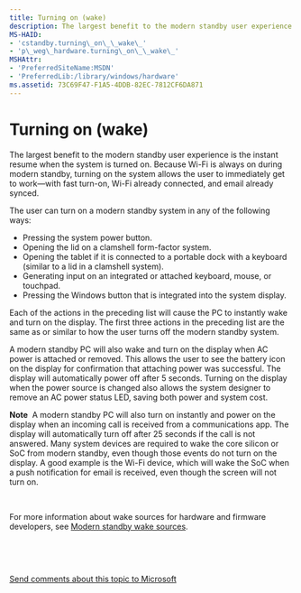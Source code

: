 ```yaml
---
title: Turning on (wake)
description: The largest benefit to the modern standby user experience is the instant resume when the system is turned on.
MS-HAID:
- 'cstandby.turning\_on\_\_wake\_'
- 'p\_weg\_hardware.turning\_on\_\_wake\_'
MSHAttr:
- 'PreferredSiteName:MSDN'
- 'PreferredLib:/library/windows/hardware'
ms.assetid: 73C69F47-F1A5-4DDB-82EC-7812CF6DA871
---
```


# Turning on (wake)


The largest benefit to the modern standby user experience is the instant resume when the system is turned on. Because Wi-Fi is always on during modern standby, turning on the system allows the user to immediately get to work—with fast turn-on, Wi-Fi already connected, and email already synced.

The user can turn on a modern standby system in any of the following ways:

-   Pressing the system power button.
-   Opening the lid on a clamshell form-factor system.
-   Opening the tablet if it is connected to a portable dock with a keyboard (similar to a lid in a clamshell system).
-   Generating input on an integrated or attached keyboard, mouse, or touchpad.
-   Pressing the Windows button that is integrated into the system display.

Each of the actions in the preceding list will cause the PC to instantly wake and turn on the display. The first three actions in the preceding list are the same as or similar to how the user turns off the modern standby system.

A modern standby PC will also wake and turn on the display when AC power is attached or removed. This allows the user to see the battery icon on the display for confirmation that attaching power was successful. The display will automatically power off after 5 seconds. Turning on the display when the power source is changed also allows the system designer to remove an AC power status LED, saving both power and system cost.

**Note**  A modern standby PC will also turn on instantly and power on the display when an incoming call is received from a communications app. The display will automatically turn off after 25 seconds if the call is not answered. Many system devices are required to wake the core silicon or SoC from modern standby, even though those events do not turn on the display. A good example is the Wi-Fi device, which will wake the SoC when a push notification for email is received, even though the screen will not turn on.

 

For more information about wake sources for hardware and firmware developers, see [Modern standby wake sources](modern-standby-wake-sources.md).

 

 

[Send comments about this topic to Microsoft](mailto:wsddocfb@microsoft.com?subject=Documentation%20feedback%20%5Bp_WEG_Hardware\p_weg_hardware%5D:%20Turning%20on%20%28wake%29%20%20RELEASE:%20%285/9/2016%29&body=%0A%0APRIVACY%20STATEMENT%0A%0AWe%20use%20your%20feedback%20to%20improve%20the%20documentation.%20We%20don't%20use%20your%20email%20address%20for%20any%20other%20purpose,%20and%20we'll%20remove%20your%20email%20address%20from%20our%20system%20after%20the%20issue%20that%20you're%20reporting%20is%20fixed.%20While%20we're%20working%20to%20fix%20this%20issue,%20we%20might%20send%20you%20an%20email%20message%20to%20ask%20for%20more%20info.%20Later,%20we%20might%20also%20send%20you%20an%20email%20message%20to%20let%20you%20know%20that%20we've%20addressed%20your%20feedback.%0A%0AFor%20more%20info%20about%20Microsoft's%20privacy%20policy,%20see%20http://privacy.microsoft.com/default.aspx. "Send comments about this topic to Microsoft")




